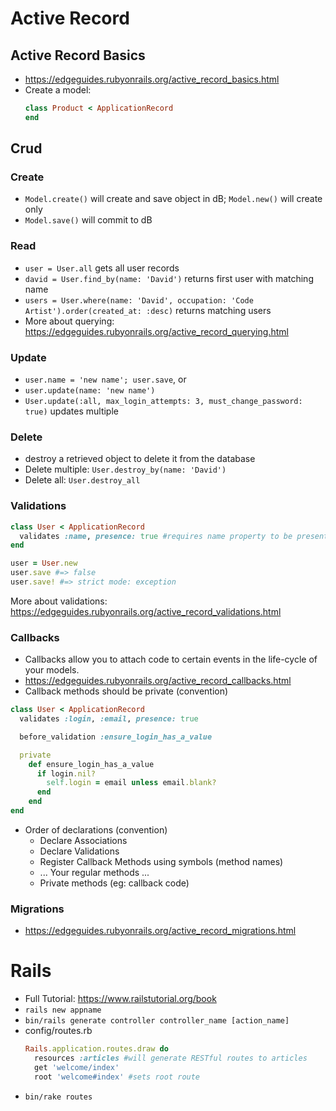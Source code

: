 # Active Record
## Active Record Basics
* https://edgeguides.rubyonrails.org/active_record_basics.html
* Create a model:
  ```ruby
  class Product < ApplicationRecord
  end
  ```

## Crud
### Create
* ```Model.create()``` will create and save object in dB; ```Model.new()``` will create only
* ```Model.save()``` will commit to dB
### Read
* ```user = User.all``` gets all user records
* ```david = User.find_by(name: 'David')``` returns first user with matching name
* ```users = User.where(name: 'David', occupation: 'Code Artist').order(created_at: :desc)``` returns matching users
* More about querying: https://edgeguides.rubyonrails.org/active_record_querying.html
### Update
* ```user.name = 'new name'; user.save```, or
* ```user.update(name: 'new name')```
* ```User.update(:all, max_login_attempts: 3, must_change_password: true)``` updates multiple
### Delete
* destroy a retrieved object to delete it from the database
* Delete multiple: ```User.destroy_by(name: 'David')```
* Delete all: ```User.destroy_all```

### Validations
```ruby
class User < ApplicationRecord
  validates :name, presence: true #requires name property to be present
end

user = User.new
user.save #=> false
user.save! #=> strict mode: exception
```
More about validations: https://edgeguides.rubyonrails.org/active_record_validations.html

### Callbacks
* Callbacks allow you to attach code to certain events in the life-cycle of your models.
* https://edgeguides.rubyonrails.org/active_record_callbacks.html
* Callback methods should be private (convention)
```ruby
class User < ApplicationRecord
  validates :login, :email, presence: true

  before_validation :ensure_login_has_a_value

  private
    def ensure_login_has_a_value
      if login.nil?
        self.login = email unless email.blank?
      end
    end
end
```
* Order of declarations (convention)
  * Declare Associations
  * Declare Validations
  * Register Callback Methods using symbols (method names)
  * ... Your regular methods ...
  * Private methods (eg: callback code)

### Migrations
* https://edgeguides.rubyonrails.org/active_record_migrations.html


# Rails

* Full Tutorial: https://www.railstutorial.org/book
* ```rails new appname```
* ```bin/rails generate controller controller_name [action_name]```
* config/routes.rb
  ```ruby
  Rails.application.routes.draw do
    resources :articles #will generate RESTful routes to articles
    get 'welcome/index'
    root 'welcome#index' #sets root route
  ```
* ```bin/rake routes```

